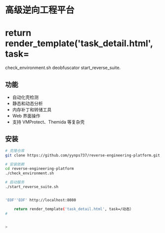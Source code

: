 # 高级逆向工程平台

#    return render_template('task_detail.html', task=
check_environment.sh deobfuscator start_reverse_suite.

## 功能

- 自动化壳检测
- 静态和动态分析
- 内存补丁和转储工具
- Web 界面操作
- 支持 VMProtect、Themida 等复杂壳

## 安装

```bash
# 克隆仓库
git clone https://github.com/yynps737/reverse-engineering-platform.git

# 安装依赖
cd reverse-engineering-platform
./check_environment.sh

# 启动服务
./start_reverse_suite.sh


'EOF''EOF' http://localhost:8080

    return render_template('task_detail.html', task=/动态）
#


>
